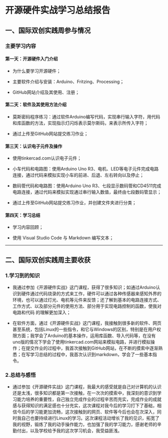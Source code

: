# 开源硬件实战学习总结报告

## 一、国际双创实践周参与情况

### 主要学习内容

#### 第一天：开源硬件入门介绍

* 为什么要学习开源硬件；

* 主要软件介绍与安装：Arduino、Fritzing、Processing；

* GitHub网站介绍及其使用、注册；

#### 第二天：软件及其使用方法介绍

* 莫斯密码程序练习：通过软件Arduino编写代码，实现串行输入字符，用代码和库函数的方法，实现指示灯闪烁表示莫尔斯码，来表示所传入字符；

* 通过上传至GitHub网站提交练习作业；

#### 第三天：认识电子元件及操作

* 使用tinkercad.com认识电子元件；

* 小车代码和电路图：使用Arduino Uno R3、电机、LED等电子元件完成电路连接，通过代码来模拟实现小车的前进、后退、左右转向以及停止；

* 数码管代码和电路图：使用Arduino Uno R3、七段显示数码管和CD4511完成电路连接，通过代码来模拟实现通过串行输入数值，最终由七段数码管显示；

* 通过上传至GitHub网站提交练习作业，并创建文件夹进行分类；

#### 第四天：学习总结

* 学习内容回顾；

* 使用 Visual Studio Code 与 Markdown 编写文本；

***

## 二、国际双创实践周主要收获

### 1.学习到的知识

* 我通过参加《开源硬件实战》这门课程，获得了很多知识；如通过Arduino认识到硬件通过代码烧录的方式来工作，硬件可以通过各种传感器来感知外界的环境，也可以通过灯光、电机等元件来反馈；还了解到基本的电路连接方式、工作方式、以及部分元件的使用方法、部分用于实现电路控制的函数，使我对电路和代码 的理解更加深入；

* 在软件方面，通过《开源硬件实战》这门课程，我接触到很多新的软件、网页甚至系统，包括Linux的一些指令，和它与Windows的区别，特别是在用户权限方面；我学会了Arduino的基本操作，运用库函数、导入代码等，在没有uno版的情况下学会了使用tinkercad.com网站来模拟电路，并进行模拟操作；在提交作业的过程中，我首次接触到GitHub网站，在不断的摸索中逐渐熟悉；在写学习总结的过程中，我首次认识到markdown，学会了一些基本指令。

### 2.总结与感悟

* 通过参加《开源硬件实战》这门课程，我最大的感受就是自己对计算机的认识还是太浅，很多知识都是第一次接触，在一次次的摸索中，我深刻的意识到学习能力培养的重要性，自己独立完成作业的过程辛苦而充实，完成作业的成就感与获得知识的满足感也十分充实，这次课程对我今后的学习打下了基础，相信今后的学习能更加流畅，这次接触到的网页、软件等今后也会在次深入，同时我自己也要持续进行Linux的学习。这次课程活动增长了我的见识，拓宽了我的视野，锻炼了我的动手操作能力，也加强了我的学习能力，感谢老师的辛勤付出，以及学校给予我的这次学习机会，我受益匪浅。
